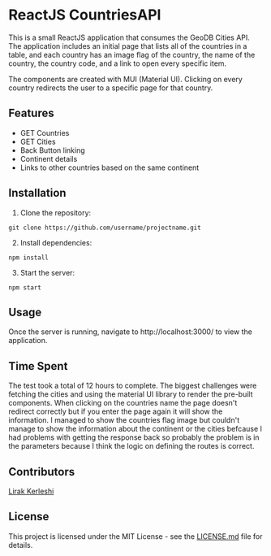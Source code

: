# ReactJS CountriesAPI

This is a small ReactJS application that consumes the  GeoDB Cities API. The application includes an initial page that lists all of the countries in a table, and each country has an image flag of the country, the name of the country, the country code, and a link to open every specific item.

The components are created with MUI (Material UI). Clicking on every country redirects the user to a specific page for that country. 

## Features

- GET Countries
- GET Cities
- Back Button linking
- Continent details 
- Links to other countries based on the same continent


## Installation 

1. Clone the repository:
```
git clone https://github.com/username/projectname.git
```

2. Install dependencies:
```
npm install
```

3. Start the server:
```
npm start
```

## Usage

Once the server is running, navigate to http://localhost:3000/ to view the application. 

## Time Spent

The test took a total of 12 hours to complete. The biggest challenges were fetching the cities and using the material UI library to render the pre-built components. When clicking on the countries name the page doesn't redirect correctly but if you enter the page again it will show the information. I managed to show the countries flag image but couldn't manage to show the information about the continent or the cities befcause I had problems with getting the response back so probably the problem is in the parameters because I think the logic on defining the routes is correct.

## Contributors

[Lirak Kerleshi](https://github.com/l1rak) 

## License

This project is licensed under the MIT License - see the [LICENSE.md](LICENSE.md) file for details.